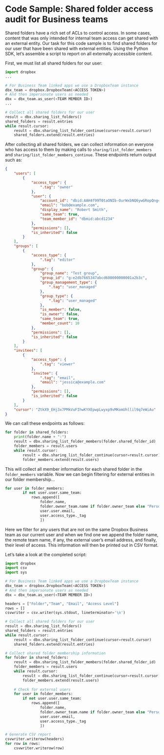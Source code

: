 # Code Sample: Shared folder access audit for Business teams

Shared folders have a rich set of ACLs to control access. In some cases, content that was only intended for internal team access can get shared with an external entity. Our task for this code sample is to find shared folders for our user that have been shared with external entities. Using the Python SDK, let’s assemble a script to report on all externally accessible content.

First, we must list all shared folders for our user:

```python
import dropbox
...

# For Business Team linked apps we use a DropboxTeam instance
dbx_team = dropbox.DropboxTeam(<ACCESS TOKEN>)
# And then impersonate users as needed
dbx = dbx_team.as_user(<TEAM MEMBER ID>)
...

# Collect all shared folders for our user
result = dbx.sharing_list_folders()
shared_folders = result.entries
while result.cursor:
    result = dbx.sharing_list_folder_continue(cursor=result.cursor)
    shared_folders.extend(result.entries)
```

After collecting all shared folders, we can collect information on everyone who has access to them by making calls to `sharing/list_folder_members` and `sharing/list_folder_members_continue`. These endpoints return output such as:

```json
{
    "users": [
        {
            "access_type": {
                ".tag": "owner"
            },
            "user": {
                "account_id": "dbid:AAH4f99T0taONIb-OurWxbNQ6ywGRopQngc",
                "email": "bob@example.com",
                "display_name": "Robert Smith",
                "same_team": true,
                "team_member_id": "dbmid:abcd1234"
            },
            "permissions": [],
            "is_inherited": false
        }
    ],
    "groups": [
        {
            "access_type": {
                ".tag": "editor"
            },
            "group": {
                "group_name": "Test group",
                "group_id": "g:e2db7665347abcd600000000001a2b3c",
                "group_management_type": {
                    ".tag": "user_managed"
                },
                "group_type": {
                    ".tag": "user_managed"
                },
                "is_member": false,
                "is_owner": false,
                "same_team": true,
                "member_count": 10
            },
            "permissions": [],
            "is_inherited": false
        }
    ],
    "invitees": [
        {
            "access_type": {
                ".tag": "viewer"
            },
            "invitee": {
                ".tag": "email",
                "email": "jessica@example.com"
            },
            "permissions": [],
            "is_inherited": false
        }
    ],
    "cursor": "ZtkX9_EHj3x7PMkVuFIhwKYXEpwpLwyxp9vMKomUhllil9q7eWiAu"
}
```
We can call these endpoints as follows:

```python
for folder in shared_folders:
    print(folder.name + ":")
    result = dbx.sharing_list_folder_members(folder.shared_folder_id)
    folder_members = result.users
    while result.cursor:
        result = dbx.sharing_list_folder_continue(cursor=result.cursor)
        folder_members.extend(result.users)
```

This will collect all member information for each shared folder in the `folder_members` variable. Now we can begin filtering for external entities in our folder membership…

```python
for user in folder_members:
        if not user.user.same_team:
            rows.append([
                folder.name,
                folder.owner_team.name if folder.owner_team else "Personal Account",
                user.user.email,
                user.access_type._tag
                ])
```

Here we filter for any users that are not on the same Dropbox Business team as our current user and when we find one we append the folder name, the remote team name, if any, the external user’s email address, and finally, their level of access. This information will then be printed out in CSV format.

Let’s take a look at the completed script:

```python
import dropbox
import csv
import sys

# For Business Team linked apps we use a DropboxTeam instance
dbx_team = dropbox.DropboxTeam(<ACCESS TOKEN>)
# And then impersonate users as needed
dbx = dbx_team.as_user(<TEAM MEMBER ID>)

headers = ["Folder","Team", "Email", "Access Level"]
rows = []
csvwriter = csv.writer(sys.stdout, lineterminator='\n')

# Collect all shared folders for our user
result = dbx.sharing_list_folders()
shared_folders = result.entries
while result.cursor:
    result = dbx.sharing_list_folder_continue(cursor=result.cursor)
    shared_folders.extend(result.entries)

# Collect shared folder membership information    
for folder in shared_folders:
    result = dbx.sharing_list_folder_members(folder.shared_folder_id)
    folder_members = result.users
    while result.cursor:
        result = dbx.sharing_list_folder_continue(cursor=result.cursor)
        folder_members.extend(result.users)
    
    # Check for external users
    for user in folder_members:
        if not user.user.same_team:
            rows.append([
                folder.name,
                folder.owner_team.name if folder.owner_team else "Personal Account",
                user.user.email,
                user.access_type._tag
                ])

# Generate CSV report
csvwriter.writerow(headers)
for row in rows:
    csvwriter.writerow(row)
```